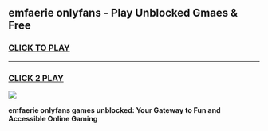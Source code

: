 
## emfaerie onlyfans - Play Unblocked Gmaes & Free
<h3>
<a href="https://news.freeplayer.one?title=emfaerie_onlyfans&ref=16F">CLICK TO PLAY</a></h3>
<hr>

<h3>
<a href="https://news.freeplayer.one?title=emfaerie_onlyfans&ref=16F">CLICK 2 PLAY</a>
  
</h3>

<a href="https://news.freeplayer.one?title=emfaerie_onlyfans&ref=16F/"><img src="https://clearcache.store/games.png"></a>


**emfaerie onlyfans games unblocked: Your Gateway to Fun and Accessible Online Gaming**

